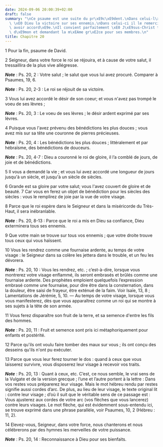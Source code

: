 ```yaml
---
date: 2024-09-06 20:00:39+02:00
draft: false
summary: "\nCe psaume est une suite du pr\xE9c\xE9dent.\nDans celui-l\xE0 David demandait\
  \ \xE0 Dieu la victoire sur ses ennemis.\nDans celui-ci il le remercie de la lui\
  \ avoir accord\xE9e.\nIl convient parfaitement \xE0 J\xE9sus-Christ triomphant du\
  \ d\xE9mon et demandant la m\xEAme gr\xE2ce pour ses membres.\n"
title: Chapitre 20
---
```





1 Pour la fin, psaume de David.


2 Seigneur, dans votre force le roi se réjouira, et à cause de votre salut, il tressaillira de la plus vive allégresse.

***Note*** :  Ps. 20, 2 : Votre salut ; le salut que vous lui avez procuré. Comparer à Psaumes, 19, 6.

***Note*** :  Ps. 20, 2-3 : Le roi se réjouit de sa victoire.

3 Vous lui avez accordé le désir de son coeur; et vous n'avez pas trompé le voeu de ses lèvres ;

***Note*** :  Ps. 20, 3 : Le voeu de ses lèvres ; le désir ardent exprimé par ses lèvres.


4 Puisque vous l'avez prévenu des bénédictions les plus douces ; vous avez mis sur sa tête une couronne de pierres précieuses.

***Note*** :  Ps. 20, 4 : Les bénédictions les plus douces ; littéralement et par hébraïsme, des bénédictions de douceurs.

***Note*** :  Ps. 20, 4-7 : Dieu a couronné le roi de gloire, il l’a comblé de jours, de joie et de bénédictions.

5 Il vous a demandé la vie ; et vous lui avez accordé une longueur de jours jusqu'à un siècle, et jusqu'à un siècle de siècles.


6 Grande est sa gloire par votre salut; vous l'avez couvert de gloire et de beauté. 7 Car vous en ferez un objet de bénédiction pour les siècles des siècles : vous le remplirez de joie par la vue de votre visage.


8 Parce que le roi espère dans le Seigneur et dans la miséricorde du Très-Haut, il sera inébranlable.

***Note*** :  Ps. 20, 8-13 : Parce que le roi a mis en Dieu sa confiance, Dieu exterminera tous ses ennemis.

9 Que votre main se trouve sur tous vos ennemis ; que votre droite trouve tous ceux qui vous haïssent.


10 Vous les rendrez comme une fournaise ardente, au temps de votre visage : le Seigneur dans sa colère les jettera dans le trouble, et un feu les dévorera.

***Note*** :  Ps. 20, 10 : Vous les rendrez, etc. ; c’est-à-dire, lorsque vous montrerez votre visage enflammé, ils seront embrasés et brûlés comme une fournaise ardente. Des prophètes emploient quelquefois l’expression embrasé comme une fournaise, pour dire être dans la consternation, dans la douleur, être saisi de frayeur, être exténué de la faim. Voir Isaïe, 13, 8 ; Lamentations de Jérémie, 5, 10. ― Au temps de votre visage, lorsque vous vous manifesterez, dès que vous apparaîtrez comme un roi qui se montre à ses sujets à la tête de son armée.


11 Vous ferez disparaître son fruit de la terre, et sa semence d'entre les fils des hommes.

***Note*** :  Ps. 20, 11 : Fruit et semence sont pris ici métaphoriquement pour enfants et postérité.

12 Parce qu'ils ont voulu faire tomber des maux sur vous ; ils ont conçu des desseins qu'ils n'ont pu exécuter.


13 Parce que vous leur ferez tourner le dos : quand à ceux que vous laisserez survivre, vous disposerez leur visage à recevoir vos traits.

***Note*** :  Ps. 20, 13 : Quant à ceux, etc. C’est, ce nous semble, le vrai sens de la Vulgate et de la version grecque ; l’une et l’autre portent à la lettre : Dans vos restes vous préparerez leur visage. Mais le mot hébreu rendu par restes signifie aussi cordes d’arc. De plus, au lieu de leur visage, le texte original lit : contre leur visage ; d’où il suit que le véritable sens de ce passage est : Vous ajusterez aux cordes de votre arc (vos flèches que vous lancerez) contre leurs visages. Le mot flèche, qui est évidemment sous-entendu ici, se trouve exprimé dans une phrase parallèle, voir Psaumes, 10, 2 (Hébreu : 11, 2).

14 Elevez-vous, Seigneur, dans votre force, nous chanterons et nous célébrerons par des hymnes les merveilles de votre puissance.

***Note*** :  Ps. 20, 14 : Reconnaissance à Dieu pour ses bienfaits.

